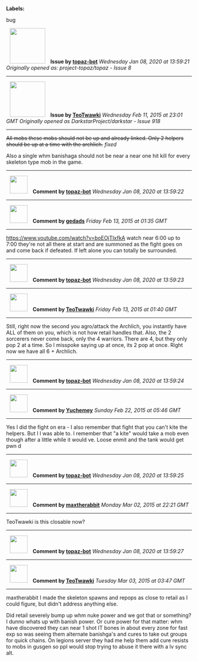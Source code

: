 **Labels:**

bug



<a href="https://github.com/topaz-bot"><img src="https://avatars3.githubusercontent.com/u/59651103?v=4" width="96" height="96" hspace="10"></img></a> **Issue by [topaz-bot](https://github.com/topaz-bot)**
_Wednesday Jan 08, 2020 at 13:59:21_
_Originally opened as: project-topaz/topaz - Issue 8_

----

<a href="https://github.com/TeoTwawki"><img src="https://avatars0.githubusercontent.com/u/6871475?v=4"  width="96" height="96" hspace="10"></img></a> **Issue by [TeoTwawki](https://github.com/TeoTwawki)**
_Wednesday Feb 11, 2015 at 23:01 GMT_
_Originally opened as DarkstarProject/darkstar - Issue 918_

----

~~All mobs these mobs should not be up and already linked. Only 2 helpers should be up at a time with the archlich.~~ *fixed*

Also a single whm banishaga should not be near a near one hit kill for every skeleton type mob in the game.




----
<a href="https://github.com/topaz-bot"><img src="https://avatars3.githubusercontent.com/u/59651103?v=4" width="48" height="48" hspace="10"></img></a> **Comment by [topaz-bot](https://github.com/topaz-bot)**
_Wednesday Jan 08, 2020 at 13:59:22_

----

<a href="https://github.com/gedads"><img src="https://avatars1.githubusercontent.com/u/5845173?v=4"  width="48" height="48" hspace="10"></img></a> **Comment by [gedads](https://github.com/gedads)**
_Friday Feb 13, 2015 at 01:35 GMT_

----

https://www.youtube.com/watch?v=boEOjTIxfkA
watch near 6:00 up to 7:00
they're not all there at start and are summoned as the fight goes on and come back if defeated. If left alone you can totally be surrounded.




----
<a href="https://github.com/topaz-bot"><img src="https://avatars3.githubusercontent.com/u/59651103?v=4" width="48" height="48" hspace="10"></img></a> **Comment by [topaz-bot](https://github.com/topaz-bot)**
_Wednesday Jan 08, 2020 at 13:59:23_

----

<a href="https://github.com/TeoTwawki"><img src="https://avatars0.githubusercontent.com/u/6871475?v=4"  width="48" height="48" hspace="10"></img></a> **Comment by [TeoTwawki](https://github.com/TeoTwawki)**
_Friday Feb 13, 2015 at 01:40 GMT_

----

Still, right now the second you agro/attack the Archlich, you instantly have ALL of them on you, which is not how retail handles that. Also, the 2 sorcerers never come back, only the 4 warriors. There are 4, but they only pop 2 at a time. So I misspoke saying up at once, its 2 pop at once. Right now we have all 6 + Archlich.




----
<a href="https://github.com/topaz-bot"><img src="https://avatars3.githubusercontent.com/u/59651103?v=4" width="48" height="48" hspace="10"></img></a> **Comment by [topaz-bot](https://github.com/topaz-bot)**
_Wednesday Jan 08, 2020 at 13:59:24_

----

<a href="https://github.com/Yuchemey"><img src="https://avatars2.githubusercontent.com/u/10988584?v=4"  width="48" height="48" hspace="10"></img></a> **Comment by [Yuchemey](https://github.com/Yuchemey)**
_Sunday Feb 22, 2015 at 05:46 GMT_

----

Yes I did the fight on era - I also remember that fight that you can't kite the helpers. But I I was able to.
I remember that "a kite" would take a mob even though after a little while it would ve. Loose enmit and the tank would get pwn d




----
<a href="https://github.com/topaz-bot"><img src="https://avatars3.githubusercontent.com/u/59651103?v=4" width="48" height="48" hspace="10"></img></a> **Comment by [topaz-bot](https://github.com/topaz-bot)**
_Wednesday Jan 08, 2020 at 13:59:25_

----

<a href="https://github.com/maxtherabbit"><img src="https://avatars3.githubusercontent.com/u/6538577?v=4"  width="48" height="48" hspace="10"></img></a> **Comment by [maxtherabbit](https://github.com/maxtherabbit)**
_Monday Mar 02, 2015 at 22:21 GMT_

----

TeoTwawki is this closable now?




----
<a href="https://github.com/topaz-bot"><img src="https://avatars3.githubusercontent.com/u/59651103?v=4" width="48" height="48" hspace="10"></img></a> **Comment by [topaz-bot](https://github.com/topaz-bot)**
_Wednesday Jan 08, 2020 at 13:59:27_

----

<a href="https://github.com/TeoTwawki"><img src="https://avatars0.githubusercontent.com/u/6871475?v=4"  width="48" height="48" hspace="10"></img></a> **Comment by [TeoTwawki](https://github.com/TeoTwawki)**
_Tuesday Mar 03, 2015 at 03:47 GMT_

----

maxtherabbit I made the skeleton spawns and repops as close to retail as I could figure, but didn't address anything else. 

Did retail severely bump up whm nuke power and we got that or something? I dunno whats up with banish power. Or cure power for that matter: whm have discovered they can near 1 shot IT bones in about every zone for fast exp so was seeing them alternate banishga's and cures to take out groups for quick chains. On legions server they had me help them add cure resists to mobs in gusgen so ppl would stop trying to abuse it there with a lv sync alt.


